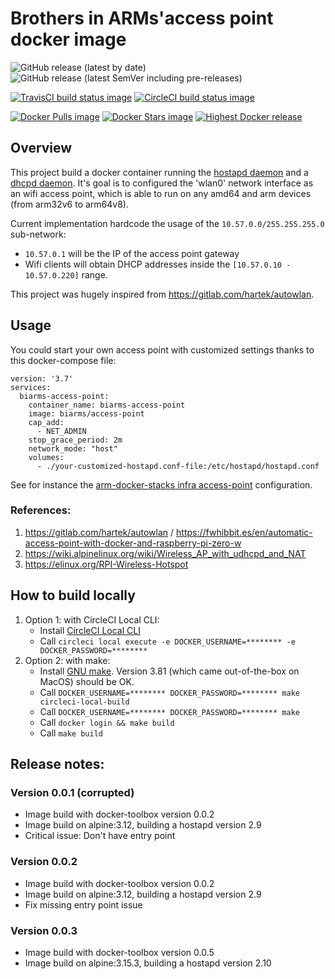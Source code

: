 # Brothers in ARMs'access point docker image


![GitHub release (latest by date)](https://img.shields.io/github/v/release/biarms/access-point?label=Latest%20Github%20release&logo=Github)
![GitHub release (latest SemVer including pre-releases)](https://img.shields.io/github/v/release/biarms/access-point?include_prereleases&label=Highest%20GitHub%20release&logo=Github&sort=semver)

[![TravisCI build status image](https://img.shields.io/travis/biarms/access-point/master?label=Travis%20build&logo=Travis)](https://travis-ci.org/biarms/access-point)
[![CircleCI build status image](https://img.shields.io/circleci/build/gh/biarms/access-point/master?label=CircleCI%20build&logo=CircleCI)](https://circleci.com/gh/biarms/access-point)

[![Docker Pulls image](https://img.shields.io/docker/pulls/biarms/access-point?logo=Docker)](https://hub.docker.com/r/biarms/access-point)
[![Docker Stars image](https://img.shields.io/docker/stars/biarms/access-point?logo=Docker)](https://hub.docker.com/r/biarms/access-point)
[![Highest Docker release](https://img.shields.io/docker/v/biarms/access-point?label=docker%20release&logo=Docker&sort=semver)](https://hub.docker.com/r/biarms/access-point)

## Overview
This project build a docker container running the [hostapd daemon](https://en.wikipedia.org/wiki/Hostapd) and a [dhcpd daemon](https://en.wikipedia.org/wiki/DHCPD). It's goal is to configured the 'wlan0' 
network interface as an wifi access point, which is able to run on any amd64 and arm devices (from arm32v6 to arm64v8).

Current implementation hardcode the usage of the `10.57.0.0/255.255.255.0` sub-network:
- `10.57.0.1` will be the IP of the access point gateway
- Wifi clients will obtain DHCP addresses inside the `[10.57.0.10 - 10.57.0.220]` range.

This project was hugely inspired from https://gitlab.com/hartek/autowlan.

## Usage
You could start your own access point with customized settings thanks to this docker-compose file: 
```
version: '3.7'
services:
  biarms-access-point:
    container_name: biarms-access-point
    image: biarms/access-point
    cap_add: 
      - NET_ADMIN
    stop_grace_period: 2m
    network_mode: "host"
    volumes: 
      - ./your-customized-hostapd.conf-file:/etc/hostapd/hostapd.conf
``` 
See for instance the [arm-docker-stacks infra access-point](https://github.com/biarms/arm-docker-stacks/tree/master/infra/access-point) configuration.

### References:
1. https://gitlab.com/hartek/autowlan / https://fwhibbit.es/en/automatic-access-point-with-docker-and-raspberry-pi-zero-w
2. https://wiki.alpinelinux.org/wiki/Wireless_AP_with_udhcpd_and_NAT
3. https://elinux.org/RPI-Wireless-Hotspot

## How to build locally
1. Option 1: with CircleCI Local CLI:
   - Install [CircleCI Local CLI](https://circleci.com/docs/2.0/local-cli/)
   - Call `circleci local execute -e DOCKER_USERNAME=******** -e DOCKER_PASSWORD=********`
2. Option 2: with make:
   - Install [GNU make](https://www.gnu.org/software/make/manual/make.html). Version 3.81 (which came out-of-the-box on MacOS) should be OK.
   - Call `DOCKER_USERNAME=******** DOCKER_PASSWORD=******** make circleci-local-build`
   - Call `DOCKER_USERNAME=******** DOCKER_PASSWORD=******** make`
   - Call `docker login && make build`
   - Call `make build`

## Release notes:

### Version 0.0.1 (corrupted)
- Image build with docker-toolbox version 0.0.2
- Image build on alpine:3.12, building a hostapd version 2.9
- Critical issue: Don't have entry point 

### Version 0.0.2
- Image build with docker-toolbox version 0.0.2
- Image build on alpine:3.12, building a hostapd version 2.9
- Fix missing entry point issue

### Version 0.0.3
- Image build with docker-toolbox version 0.0.5
- Image build on alpine:3.15.3, building a hostapd version 2.10
